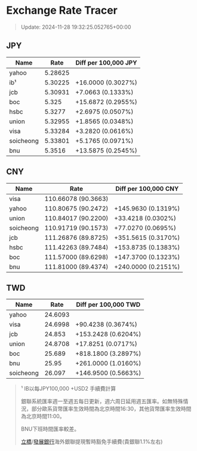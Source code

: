 # Exchange Rate Tracer

> Update: 2024-11-28 19:32:25.052765+00:00

## JPY

| Name      |    Rate | Diff per 100,000 JPY   |
|-----------|---------|------------------------|
| yahoo     | 5.28625 |                        |
| ib¹       | 5.30225 | +16.0000 (0.3027%)     |
| jcb       | 5.30931 | +7.0663 (0.1333%)      |
| boc       | 5.325   | +15.6872 (0.2955%)     |
| hsbc      | 5.3277  | +2.6975 (0.0507%)      |
| union     | 5.32955 | +1.8565 (0.0348%)      |
| visa      | 5.33284 | +3.2820 (0.0616%)      |
| soicheong | 5.33801 | +5.1765 (0.0971%)      |
| bnu       | 5.3516  | +13.5875 (0.2545%)     |

## CNY

| Name      | Rate                | Diff per 100,000 CNY   |
|-----------|---------------------|------------------------|
| visa      | 110.66078	(90.3663) |                        |
| yahoo     | 110.80675	(90.2472) | +145.9630 (0.1319%)    |
| union     | 110.84017	(90.2200) | +33.4218 (0.0302%)     |
| soicheong | 110.91719	(90.1573) | +77.0270 (0.0695%)     |
| jcb       | 111.26876	(89.8725) | +351.5615 (0.3170%)    |
| hsbc      | 111.42263	(89.7484) | +153.8735 (0.1383%)    |
| boc       | 111.57000	(89.6298) | +147.3700 (0.1323%)    |
| bnu       | 111.81000	(89.4374) | +240.0000 (0.2151%)    |

## TWD

| Name      |    Rate | Diff per 100,000 TWD   |
|-----------|---------|------------------------|
| yahoo     | 24.6093 |                        |
| visa      | 24.6998 | +90.4238 (0.3674%)     |
| jcb       | 24.853  | +153.2428 (0.6204%)    |
| union     | 24.8708 | +17.8251 (0.0717%)     |
| boc       | 25.689  | +818.1800 (3.2897%)    |
| bnu       | 25.95   | +261.0000 (1.0160%)    |
| soicheong | 26.097  | +146.9500 (0.5663%)    |


> ¹ IB以每JPY100,000 +USD2 手續費計算
>
> 銀聯系統匯率週一至週五每日更新，週六周日延用週五匯率。如無特殊情況，部分歐系貨幣匯率生效時間為北京時間16:30，其他貨幣匯率生效時間為北京時間11:00。
>
> BNU下班時間匯率較差。
>
> [立橋](https://www.wlbank.com.mo/uploads/ueditor/file/20181211/1544536513900230.pdf)/[發展銀行](https://www.mdb.com.mo/Service_Charges_20230728.pdf)海外銀聯提現暫時豁免手續費(貴銀聯1.1%左右)


